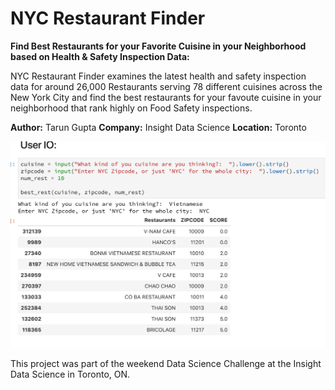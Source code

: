 # NYC Restaurant Finder
__Find Best Restaurants for your Favorite Cuisine in your Neighborhood based on Health & Safety Inspection Data:__

NYC Restaurant Finder examines the latest health and safety inspection data for around 26,000 Restaurants serving 78 different cuisines across the   
New York City and find the best restaurants for your favoute cuisine in your neighborhood that rank highly on Food Safety inspections.

__Author:__ Tarun Gupta
__Company:__ Insight Data Science
__Location:__ Toronto

![TOPicks Pipeline](img/NYC_RF-intro.png) 

This project was part of the weekend Data Science Challenge at the Insight Data Science in Toronto, ON.
